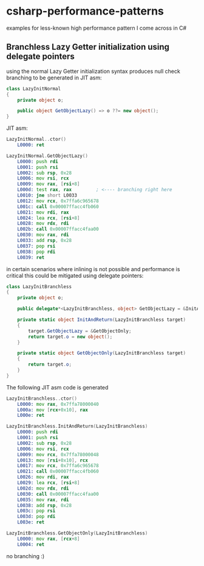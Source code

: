 # csharp-performance-patterns

examples for less-known high performance pattern I come across in C#

## Branchless Lazy Getter initialization using delegate pointers

using the normal Lazy Getter initialization syntax produces null check branching to be generated in JIT asm:

```csharp
class LazyInitNormal
{
    private object o;

    public object GetObjectLazy() => o ??= new object();
}
```

JIT asm:

```asm
LazyInitNormal..ctor()
    L0000: ret

LazyInitNormal.GetObjectLazy()
    L0000: push rdi
    L0001: push rsi
    L0002: sub rsp, 0x28
    L0006: mov rsi, rcx
    L0009: mov rax, [rsi+8]
    L000d: test rax, rax         ; <---- branching right here
    L0010: jne short L0033
    L0012: mov rcx, 0x7ffa6c965678
    L001c: call 0x00007ffacc4fb060
    L0021: mov rdi, rax
    L0024: lea rcx, [rsi+8]
    L0028: mov rdx, rdi
    L002b: call 0x00007ffacc4faa00
    L0030: mov rax, rdi
    L0033: add rsp, 0x28
    L0037: pop rsi
    L0038: pop rdi
    L0039: ret
```

in certain scenarios where inlining is not possible and performance is critical this could be mitigated using delegate pointers:

```csharp
class LazyInitBranchless
{
    private object o;

    public delegate*<LazyInitBranchless, object> GetObjectLazy = &InitAndReturn;

    private static object InitAndReturn(LazyInitBranchless target)
    {
        target.GetObjectLazy = &GetObjectOnly;
        return target.o = new object();
    }

    private static object GetObjectOnly(LazyInitBranchless target)
    {
        return target.o;
    }
}
```

The following JIT asm code is generated

```asm
LazyInitBranchless..ctor()
    L0000: mov rax, 0x7ffa78000040
    L000a: mov [rcx+0x10], rax
    L000e: ret

LazyInitBranchless.InitAndReturn(LazyInitBranchless)
    L0000: push rdi
    L0001: push rsi
    L0002: sub rsp, 0x28
    L0006: mov rsi, rcx
    L0009: mov rcx, 0x7ffa78000048
    L0013: mov [rsi+0x10], rcx
    L0017: mov rcx, 0x7ffa6c965678
    L0021: call 0x00007ffacc4fb060
    L0026: mov rdi, rax
    L0029: lea rcx, [rsi+8]
    L002d: mov rdx, rdi
    L0030: call 0x00007ffacc4faa00
    L0035: mov rax, rdi
    L0038: add rsp, 0x28
    L003c: pop rsi
    L003d: pop rdi
    L003e: ret

LazyInitBranchless.GetObjectOnly(LazyInitBranchless)
    L0000: mov rax, [rcx+8]
    L0004: ret
```

no branching :)
